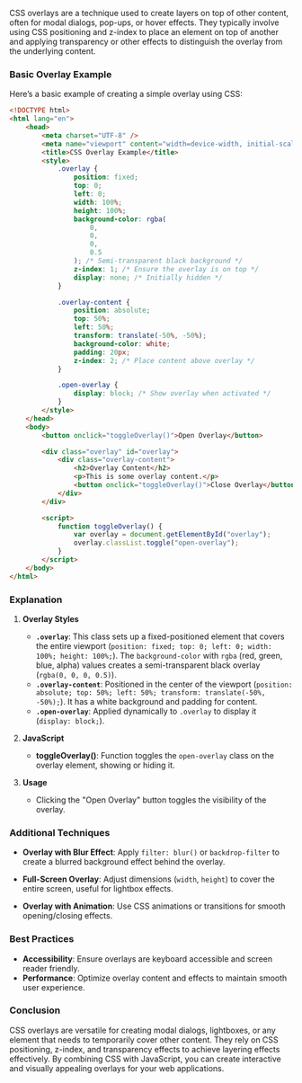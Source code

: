 CSS overlays are a technique used to create layers on top of other content, often for modal dialogs, pop-ups, or hover effects. They typically involve using CSS positioning and z-index to place an element on top of another and applying transparency or other effects to distinguish the overlay from the underlying content.

### Basic Overlay Example

Here’s a basic example of creating a simple overlay using CSS:

```html
<!DOCTYPE html>
<html lang="en">
    <head>
        <meta charset="UTF-8" />
        <meta name="viewport" content="width=device-width, initial-scale=1.0" />
        <title>CSS Overlay Example</title>
        <style>
            .overlay {
                position: fixed;
                top: 0;
                left: 0;
                width: 100%;
                height: 100%;
                background-color: rgba(
                    0,
                    0,
                    0,
                    0.5
                ); /* Semi-transparent black background */
                z-index: 1; /* Ensure the overlay is on top */
                display: none; /* Initially hidden */
            }

            .overlay-content {
                position: absolute;
                top: 50%;
                left: 50%;
                transform: translate(-50%, -50%);
                background-color: white;
                padding: 20px;
                z-index: 2; /* Place content above overlay */
            }

            .open-overlay {
                display: block; /* Show overlay when activated */
            }
        </style>
    </head>
    <body>
        <button onclick="toggleOverlay()">Open Overlay</button>

        <div class="overlay" id="overlay">
            <div class="overlay-content">
                <h2>Overlay Content</h2>
                <p>This is some overlay content.</p>
                <button onclick="toggleOverlay()">Close Overlay</button>
            </div>
        </div>

        <script>
            function toggleOverlay() {
                var overlay = document.getElementById("overlay");
                overlay.classList.toggle("open-overlay");
            }
        </script>
    </body>
</html>
```

### Explanation

1. **Overlay Styles**

    - **`.overlay`**: This class sets up a fixed-positioned element that covers the entire viewport (`position: fixed; top: 0; left: 0; width: 100%; height: 100%;`). The `background-color` with `rgba` (red, green, blue, alpha) values creates a semi-transparent black overlay (`rgba(0, 0, 0, 0.5)`).
    - **`.overlay-content`**: Positioned in the center of the viewport (`position: absolute; top: 50%; left: 50%; transform: translate(-50%, -50%);`). It has a white background and padding for content.
    - **`.open-overlay`**: Applied dynamically to `.overlay` to display it (`display: block;`).

2. **JavaScript**

    - **toggleOverlay()**: Function toggles the `open-overlay` class on the overlay element, showing or hiding it.

3. **Usage**
    - Clicking the "Open Overlay" button toggles the visibility of the overlay.

### Additional Techniques

-   **Overlay with Blur Effect**: Apply `filter: blur()` or `backdrop-filter` to create a blurred background effect behind the overlay.
-   **Full-Screen Overlay**: Adjust dimensions (`width`, `height`) to cover the entire screen, useful for lightbox effects.

-   **Overlay with Animation**: Use CSS animations or transitions for smooth opening/closing effects.

### Best Practices

-   **Accessibility**: Ensure overlays are keyboard accessible and screen reader friendly.
-   **Performance**: Optimize overlay content and effects to maintain smooth user experience.

### Conclusion

CSS overlays are versatile for creating modal dialogs, lightboxes, or any element that needs to temporarily cover other content. They rely on CSS positioning, z-index, and transparency effects to achieve layering effects effectively. By combining CSS with JavaScript, you can create interactive and visually appealing overlays for your web applications.
